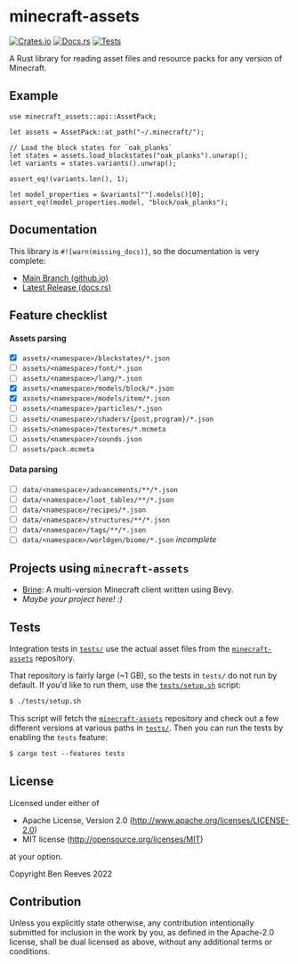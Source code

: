 # minecraft-assets

[![Crates.io](https://img.shields.io/crates/v/minecraft-assets.svg)](https://crates.io/crates/minecraft-assets)
[![Docs.rs](https://img.shields.io/badge/docs-latest-blue.svg)](https://docs.rs/minecraft-assets)
[![Tests](https://github.com/bgr360/minecraft-assets-rs/actions/workflows/tests.yml/badge.svg)](https://github.com/bgr360/minecraft-assets-rs/actions/workflows/tests.yml)

A Rust library for reading asset files and resource packs for any version of
Minecraft.

## Example

```rust,no_run
use minecraft_assets::api::AssetPack;

let assets = AssetPack::at_path("~/.minecraft/");

// Load the block states for `oak_planks`
let states = assets.load_blockstates("oak_planks").unwrap();
let variants = states.variants().unwrap();

assert_eq!(variants.len(), 1);

let model_properties = &variants[""].models()[0];
assert_eq!(model_properties.model, "block/oak_planks");
```

## Documentation

This library is `#![warn(missing_docs)]`, so the documentation is very complete:

* [Main Branch (github.io)](https://bgr360.github.io/minecraft-assets-rs/minecraft_assets/)
* [Latest Release (docs.rs)](https://docs.rs/minecraft-assets)

## Feature checklist

#### Assets parsing

- [x] `assets/<namespace>/blockstates/*.json`
- [ ] `assets/<namespace>/font/*.json`
- [ ] `assets/<namespace>/lang/*.json`
- [x] `assets/<namespace>/models/block/*.json`
- [x] `assets/<namespace>/models/item/*.json`
- [ ] `assets/<namespace>/particles/*.json`
- [ ] `assets/<namespace>/shaders/{post,program}/*.json`
- [ ] `assets/<namespace>/textures/*.mcmeta`
- [ ] `assets/<namespace>/sounds.json`
- [ ] `assets/pack.mcmeta`

#### Data parsing

- [ ] `data/<namespace>/advancements/**/*.json`
- [ ] `data/<namespace>/loot_tables/**/*.json`
- [ ] `data/<namespace>/recipes/*.json`
- [ ] `data/<namespace>/structures/**/*.json`
- [ ] `data/<namespace>/tags/**/*.json`
- [ ] `data/<namespace>/worldgen/biome/*.json` _incomplete_ 

## Projects using `minecraft-assets`

* [Brine]: A multi-version Minecraft client written using Bevy.
* *Maybe your project here! :)*

## Tests

Integration tests in [`tests/`](tests/) use the actual asset files from the
[`minecraft-assets`] repository.

That repository is fairly large (~1 GB), so the tests in `tests/` do not run by
default. If you'd like to run them, use the [`tests/setup.sh`](tests/setup.sh)
script:

```txt
$ ./tests/setup.sh
```

This script will fetch the [`minecraft-assets`] repository and check out a few
different versions at various paths in [`tests/`](tests/). Then you can run the
tests by enabling the `tests` feature:

```txt
$ cargo test --features tests
```

[`minecraft-assets`]: https://github.com/InventivetalentDev
[Brine]: https://github.com/BGR360/brine

## License

Licensed under either of

 * Apache License, Version 2.0
   (<http://www.apache.org/licenses/LICENSE-2.0>)
 * MIT license
   (<http://opensource.org/licenses/MIT>)

at your option.

Copyright Ben Reeves 2022

[LICENSE-APACHE]: LICENSE-APACHE
[LICENSE-MIT]: LICENSE-MIT

## Contribution

Unless you explicitly state otherwise, any contribution intentionally submitted
for inclusion in the work by you, as defined in the Apache-2.0 license, shall be
dual licensed as above, without any additional terms or conditions.
